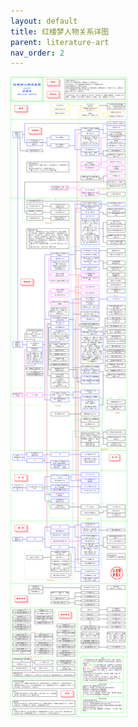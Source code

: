 ```yaml
---
layout: default
title: 红楼梦人物关系详图
parent: literature-art
nav_order: 2
---
```


![红楼梦人物关系图](/assets/images/the-dream-of-the-red-chamber.gif)
